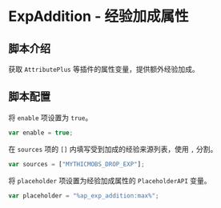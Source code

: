 # ExpAddition - 经验加成属性

## 脚本介绍

获取 `AttributePlus` 等插件的属性变量，提供额外经验加成。

## 脚本配置

将 `enable` 项设置为 `true`。

``` javascript
var enable = true;
```

在 `sources` 项的 `[]` 内填写受到加成的经验来源列表，使用 `,` 分割。

``` javascript
var sources = ["MYTHICMOBS_DROP_EXP"];
```

将 `placeholder` 项设置为经验加成属性的 `PlaceholderAPI` 变量。

``` javascript
var placeholder = "%ap_exp_addition:max%";
```